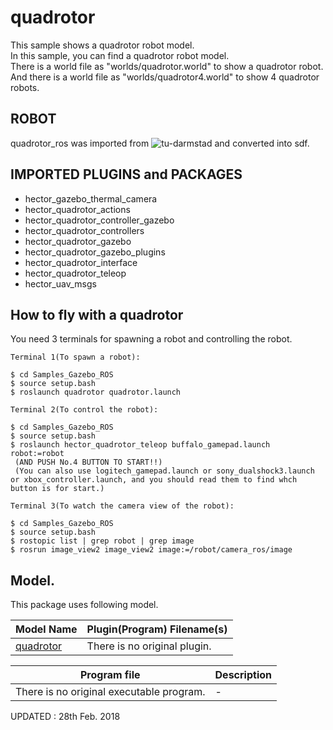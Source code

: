 # quadrotor

This sample shows a quadrotor robot model.  
In this sample, you can find a quadrotor robot model.  
There is a world file as "worlds/quadrotor.world" to show a quadrotor robot.  
And there is a world file as "worlds/quadrotor4.world" to show 4 quadrotor robots.  

## ROBOT
quadrotor\_ros was imported from ![tu-darmstad](https://github.com/tu-darmstadt-ros-pkg/hector_quadrotor) and converted into sdf.

## IMPORTED PLUGINS and PACKAGES
* hector_gazebo_thermal_camera
* hector_quadrotor_actions
* hector_quadrotor_controller_gazebo
* hector_quadrotor_controllers
* hector_quadrotor_gazebo
* hector_quadrotor_gazebo_plugins
* hector_quadrotor_interface
* hector_quadrotor_teleop
* hector_uav_msgs

## How to fly with a quadrotor  
You need 3 terminals for spawning a robot and controlling the robot.  

    Terminal 1(To spawn a robot):  

    $ cd Samples_Gazebo_ROS  
    $ source setup.bash  
    $ roslaunch quadrotor quadrotor.launch  
    
    Terminal 2(To control the robot):  

    $ cd Samples_Gazebo_ROS  
    $ source setup.bash  
    $ roslaunch hector_quadrotor_teleop buffalo_gamepad.launch robot:=robot  
     (AND PUSH No.4 BUTTON TO START!!)  
     (You can also use logitech_gamepad.launch or sony_dualshock3.launch or xbox_controller.launch, and you should read them to find whch button is for start.)  
    
    Terminal 3(To watch the camera view of the robot):  

    $ cd Samples_Gazebo_ROS  
    $ source setup.bash  
    $ rostopic list | grep robot | grep image
    $ rosrun image_view2 image_view2 image:=/robot/camera_ros/image  
    
## Model.  
This package uses following model.  

|Model Name|Plugin(Program) Filename(s)|
|---|---|
|[quadrotor](https://github.com/m-shimizu/Samples_Gazebo_ROS/tree/master/models/quadrotor)|There is no original plugin.|

|Program file|Description|
|---|---|
|There is no original executable program.|-|


UPDATED : 28th Feb. 2018

